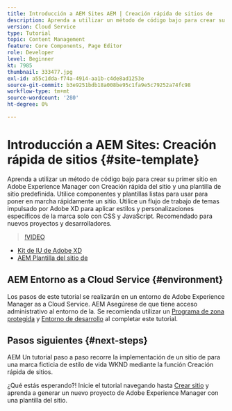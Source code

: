 ```yaml
---
title: Introducción a AEM Sites AEM | Creación rápida de sitios de
description: Aprenda a utilizar un método de código bajo para crear su primer sitio en Adobe Experience Manager con Creación rápida del sitio y una plantilla de sitio predefinida. Utilice componentes y plantillas listas para usar para poner en marcha rápidamente un sitio. Utilice un flujo de trabajo de temas impulsado por Adobe XD para aplicar estilos y personalizaciones específicos de la marca solo con CSS y JavaScript. Recomendado para nuevos proyectos y desarrolladores.
version: Cloud Service
type: Tutorial
topic: Content Management
feature: Core Components, Page Editor
role: Developer
level: Beginner
kt: 7985
thumbnail: 333477.jpg
exl-id: a55c1dda-f74a-4914-aa1b-c4de8ad1253e
source-git-commit: b3e9251bdb18a008be95c1fa9e5c79252a74fc98
workflow-type: tm+mt
source-wordcount: '280'
ht-degree: 0%

---
```


# Introducción a AEM Sites: Creación rápida de sitios {#site-template}

Aprenda a utilizar un método de código bajo para crear su primer sitio en Adobe Experience Manager con Creación rápida del sitio y una plantilla de sitio predefinida. Utilice componentes y plantillas listas para usar para poner en marcha rápidamente un sitio. Utilice un flujo de trabajo de temas impulsado por Adobe XD para aplicar estilos y personalizaciones específicos de la marca solo con CSS y JavaScript. Recomendado para nuevos proyectos y desarrolladores.

>[!VIDEO](https://video.tv.adobe.com/v/333477?quality=12&learn=on)

* [Kit de IU de Adobe XD](https://github.com/adobe/aem-site-template-basic/blob/main/files/wireframe.xd)
* [AEM Plantilla del sitio de](https://github.com/adobe/aem-site-template-basic)

## AEM Entorno as a Cloud Service {#environment}

Los pasos de este tutorial se realizarán en un entorno de Adobe Experience Manager as a Cloud Service. AEM Asegúrese de que tiene acceso administrativo al entorno de la. Se recomienda utilizar un [Programa de zona protegida](https://experienceleague.adobe.com/docs/experience-manager-cloud-service/onboarding/getting-access/sandbox-programs/introduction-sandbox-programs.html) y [Entorno de desarrollo](https://experienceleague.adobe.com/docs/experience-manager-cloud-service/implementing/using-cloud-manager/manage-environments.html) al completar este tutorial.

## Pasos siguientes {#next-steps}

AEM Un tutorial paso a paso recorre la implementación de un sitio de para una marca ficticia de estilo de vida WKND mediante la función Creación rápida de sitios.

¿Qué estás esperando?! Inicie el tutorial navegando hasta [Crear sitio](create-site.md) y aprenda a generar un nuevo proyecto de Adobe Experience Manager con una plantilla del sitio.
